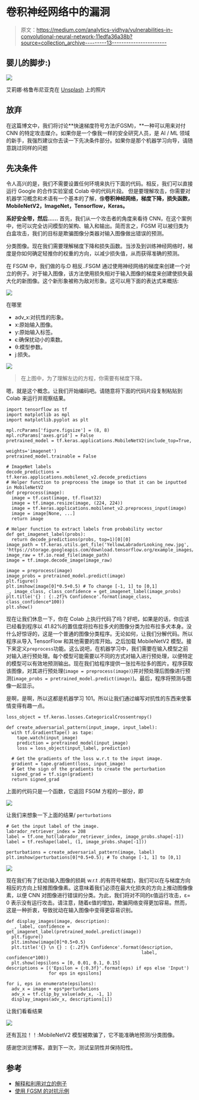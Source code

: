 # 卷积神经网络中的漏洞

> 原文：<https://medium.com/analytics-vidhya/vulnerabilities-in-convolutional-neural-network-11edfa36a38b?source=collection_archive---------13----------------------->

## 婴儿的脚步:)

![](img/74d45e353924276d75743c77adc03e1b.png)

艾莉娜·格鲁布尼亚克在 [Unsplash](https://unsplash.com?utm_source=medium&utm_medium=referral) 上的照片

## 放弃

在这篇博文中，我们将讨论**快速梯度符号方法(FGSM)，**一种可以用来对付 CNN 的特定攻击媒介。如果你是一个像我一样的安全研究人员，是 AI / ML 领域的新手，我强烈建议你去读一下先决条件部分。如果你是那个机器学习向导，请随意跳过同样的问题

## 先决条件

令人高兴的是，我们不需要设置任何环境来执行下面的代码。相反，我们可以直接运行 Google 的合作实验室或 Colab 中的代码片段。
但是要理解攻击，你需要对机器学习概念和术语有一个基本的了解，像**卷积神经网络，梯度下降，损失函数，MobileNetV2，ImageNet，Tensorflow，Keras。**

**系好安全带，然后……** 首先，我们从一个攻击者的角度来看待 CNN，在这个案例中，他可以完全访问模型的架构、输入和输出。简而言之，FGSM 可以被归类为白盒攻击，我们的目标是欺骗图像分类器对输入图像做出错误的预测。

分类图像。现在我们需要理解梯度下降和损失函数。当涉及到训练神经网络时，梯度是你如何确定轻推你的权重的方向，以减少损失值，从而获得准确的预测。

在 FSGM 中，我们做的与:D 相反..FSGM 通过使用神经网络的梯度来创建一个对立的例子。对于输入图像，该方法使用损失相对于输入图像的梯度来创建使损失最大化的新图像。这个新形象被称为敌对形象。这可以用下面的表达式来概括:

![](img/b860fcd55839a498b3c5dbbd11c11192.png)

在哪里

*   adv_x:对抗性的形象。
*   x:原始输入图像。
*   y:原始输入标签。
*   ϵ:确保扰动小的乘数。
*   θ:模型参数。
*   j:损失。

![](img/2c891f842a5198e716f265f0b02ebaed.png)

> 在上图中，为了理解左边的方程，你需要有梯度下降。

嗯，就是这个概念。让我们开始编码吧。请随意将下面的代码片段复制粘贴到 Colab 来运行并观察结果。

```
import tensorflow as tf
import matplotlib as mpl
import matplotlib.pyplot as plt

mpl.rcParams['figure.figsize'] = (8, 8)
mpl.rcParams['axes.grid'] = False
pretrained_model = tf.keras.applications.MobileNetV2(include_top=True,
                                                     weights='imagenet')
pretrained_model.trainable = False

# ImageNet labels
decode_predictions = tf.keras.applications.mobilenet_v2.decode_predictions
# Helper function to preprocess the image so that it can be inputted in MobileNetV2
def preprocess(image):
  image = tf.cast(image, tf.float32)
  image = tf.image.resize(image, (224, 224))
  image = tf.keras.applications.mobilenet_v2.preprocess_input(image)
  image = image[None, ...]
  return image

# Helper function to extract labels from probability vector
def get_imagenet_label(probs):
  return decode_predictions(probs, top=1)[0][0]
image_path = tf.keras.utils.get_file('YellowLabradorLooking_new.jpg', 'https://storage.googleapis.com/download.tensorflow.org/example_images/YellowLabradorLooking_new.jpg')
image_raw = tf.io.read_file(image_path)
image = tf.image.decode_image(image_raw)

image = preprocess(image)
image_probs = pretrained_model.predict(image)
plt.figure()
plt.imshow(image[0]*0.5+0.5) # To change [-1, 1] to [0,1]
_, image_class, class_confidence = get_imagenet_label(image_probs)
plt.title('{} : {:.2f}% Confidence'.format(image_class, class_confidence*100))
plt.show()
```

现在让我们休息一下，你在 Colab 上执行代码了吗？好吧，如果是的话，你应该已经看到程序以 41.82%的置信度将拉布拉多犬的图像分类为拉布拉多犬本身。没什么好惊讶的，这是一个普通的图像分类程序。无论如何，让我们分解代码。所以程序从导入 TensorFlow 和其他需要的库开始。之后加载 MobileNetV2 模型。接下来定义`preprocess`功能。这么说吧，在机器学习中，我们需要在输入模型之前对输入进行预处理。每个模型可能需要以不同的方式对输入进行预处理，以便特定的模型可以有效地预测输出。现在我们给程序提供一张拉布拉多的图片。程序获取该图像，对其进行预处理(`image = preprocess(image)`)并对预处理后图像进行预测(`image_probs = pretrained_model.predict(image)`)。最后，程序将预测与图像一起显示。

是啊，是啊，所以这都是机器学习 101。所以让我们通过编写对抗性的东西来使事情变得有趣一点。

```
loss_object = tf.keras.losses.CategoricalCrossentropy()

def create_adversarial_pattern(input_image, input_label):
  with tf.GradientTape() as tape:
    tape.watch(input_image)
    prediction = pretrained_model(input_image)
    loss = loss_object(input_label, prediction)

  # Get the gradients of the loss w.r.t to the input image.
  gradient = tape.gradient(loss, input_image)
  # Get the sign of the gradients to create the perturbation
  signed_grad = tf.sign(gradient)
  return signed_grad
```

上面的代码只是一个函数，它返回 FSGM 方程的一部分，即

![](img/dc4f0874963570c9d4b27e9592706e34.png)

让我们来想象一下上面的结果/ `perturbations`

```
# Get the input label of the image.
labrador_retriever_index = 208
label = tf.one_hot(labrador_retriever_index, image_probs.shape[-1])
label = tf.reshape(label, (1, image_probs.shape[-1]))

perturbations = create_adversarial_pattern(image, label)
plt.imshow(perturbations[0]*0.5+0.5); # To change [-1, 1] to [0,1]
```

![](img/332fe5bc309731be785224640e3e25f8.png)

现在我们有了扰动(输入图像的损耗 w.r.t .的有符号梯度)，我们可以在与梯度方向相反的方向上轻推图像像素。这意味着我们必须在最大化损失的方向上推动图像像素，以便 CNN 对图像进行错误的分类。为此，我们将对不同的ε值运行攻击，ε= 0 表示没有运行攻击。请注意，随着ε值的增加，欺骗网络变得更加容易。然而，这是一种折衷，导致扰动在输入图像中变得更容易识别。

```
def display_images(image, description):
  _, label, confidence = get_imagenet_label(pretrained_model.predict(image))
  plt.figure()
  plt.imshow(image[0]*0.5+0.5)
  plt.title('{} \n {} : {:.2f}% Confidence'.format(description,
                                                   label, confidence*100))
  plt.show()epsilons = [0, 0.01, 0.1, 0.15]
descriptions = [('Epsilon = {:0.3f}'.format(eps) if eps else 'Input')
                for eps in epsilons]

for i, eps in enumerate(epsilons):
  adv_x = image + eps*perturbations
  adv_x = tf.clip_by_value(adv_x, -1, 1)
  display_images(adv_x, descriptions[i])
```

让我们看看结果

![](img/8d9e83b9082c6344ac65816e4c2dd9f4.png)

还有瓦拉！！:MobileNetV2 模型被欺骗了，它不能准确地预测/分类图像。

感谢您浏览博客。直到下一次，测试呈阴性并保持阳性。

## 参考

*   [解释和利用对立的例子](https://arxiv.org/abs/1412.6572)
*   [使用 FGSM 的对抗示例](https://www.tensorflow.org/tutorials/generative/adversarial_fgsm)